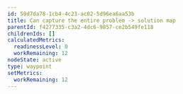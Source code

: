 ```yaml
---
id: 59d7da78-1cb4-4c23-ac02-5d96ea6aa53b
title: Can capture the entire problem -> solution map
parentId: f4277335-c3a2-4dc6-9857-ce2b549fe118
childrenIds: []
calculatedMetrics:
  readinessLevel: 0
  workRemaining: 12
nodeState: active
type: waypoint
setMetrics:
  workRemaining: 12
---
```

